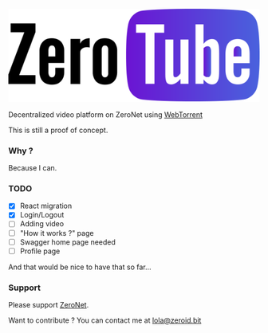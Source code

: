 ![ZeroTube Logo](/public/img/zero_degrade.png)

Decentralized video platform on ZeroNet using [WebTorrent](http://webtorrent.io/)

This is still a proof of concept.

### Why ?

Because I can.

### TODO

- [x] React migration
- [x] Login/Logout
- [ ] Adding video
- [ ] "How it works ?" page
- [ ] Swagger home page needed
- [ ] Profile page

And that would be nice to have that so far...

### Support

Please support [ZeroNet](https://zeronet.readthedocs.org/en/latest/help_zeronet/donate/).

Want to contribute ? You can contact me at [lola@zeroid.bit](lola@zeroid.bit)
